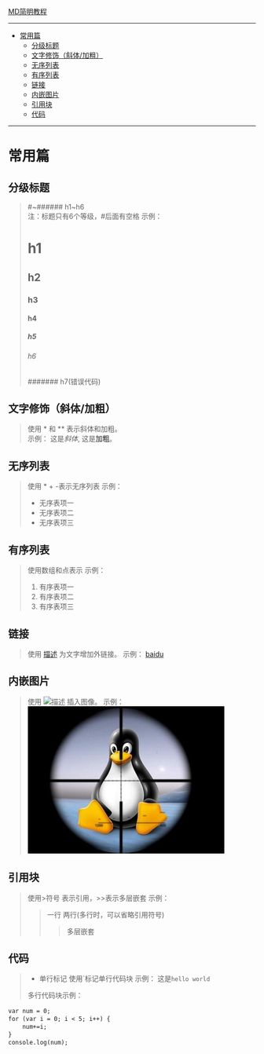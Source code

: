  [MD简明教程](https://ouweiya.gitbooks.io/markdown/index.html)

-------------------------------------------
<!-- TOC depthFrom:1 depthTo:6 withLinks:1 updateOnSave:1 orderedList:0 -->

- [常用篇](#常用篇)
	- [分级标题](#分级标题)
	- [文字修饰（斜体/加粗）](#文字修饰斜体加粗)
	- [无序列表](#无序列表)
	- [有序列表](#有序列表)
	- [链接](#链接)
	- [内嵌图片](#内嵌图片)
	- [引用块](#引用块)
	- [代码](#代码)

<!-- /TOC -->
------------------------------------

# 常用篇
## 分级标题
> #~###### h1~h6  
> 注：标题只有6个等级，#后面有空格
> 示例：
> # h1
> ## h2
> ### h3
> #### h4
> ##### h5
> ###### h6
> ####### h7(错误代码)
## 文字修饰（斜体/加粗）
> 使用 \* 和 \*\* 表示斜体和加粗。  
> 示例：
> 这是*斜体*, 这是**加粗**。
## 无序列表
> 使用 \* + -表示无序列表
> 示例：
> * 无序表项一
> * 无序表项二
> * 无序表项三
## 有序列表  
> 使用数组和点表示
> 示例：
> 1. 有序表项一
> 2. 有序表项二
> 3. 有序表项三
## 链接
> 使用 [描述](链接地址) 为文字增加外链接。
> 示例：
> [baidu](https://www.baidu.com)
## 内嵌图片
> 使用 ![描述](图片链接地址) 插入图像。
> 示例：
> ![](assets/test.png)
## 引用块
> 使用>符号 表示引用，>>表示多层嵌套
> 示例：
>> 一行
>> 两行(多行时，可以省略引用符号)
>>> 多层嵌套
## 代码
> * 单行标记
> 使用\`标记单行代码块
> 示例： 这是`hello world`  
>
> 多行代码块示例：
```
var num = 0;
for (var i = 0; i < 5; i++) {
    num+=i;
}
console.log(num);
```
